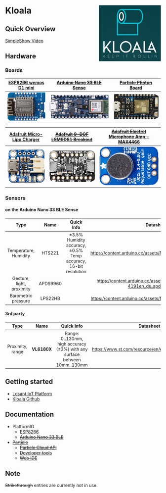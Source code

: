 # Kloala <img align="right" width=200 src="./img/Kloala.png" />

## Quick Overview

[SimpleShow Video](https://videos.mysimpleshow.com/6URJ26FOZ4)

## Hardware

### Boards

|[ESP8266 wemos D1 mini](https://www.az-delivery.de/products/d1-mini)|[~~Arduino Nano 33 BLE Sense~~](https://store.arduino.cc/arduino-nano-33-ble-sense)|[~~Particle Photon Board~~](https://store.particle.io/products/photon)|
|:-:|:-:|:-:|
|![ESP8266 wemos D1 mini](./img/esp8266.png)|![Arduino Nano 33 BLE](./img/arduino_nano_33_ble_sense.png)|![Particle Photon Board](./img/particle_photon.png)|

|[Adafruit Micro-Lipo Charger](https://www.adafruit.com/product/1904)|[~~Adafruit 9-DOF LSM9DS1 Breakout~~](https://www.adafruit.com/product/4634)|[~~Adafruit Electret Microphone Amp - MAX4466~~](https://www.adafruit.com/product/1063)|
|:-:|:-:|:-:|
|![Adafruit Micro-Lipo Charger](./img/Adafruit_Micro-Lipo_Charger.png)|![Adafruit 9-DOF LSM9DS1 Breakout](./img/Adafruit_9-DOF_LSM9DS1.png)|![Electret Microphone Amplifier - MAX4466](./img/Electret_Microphone_Amplifier_MAX4466.png)|

### Sensors
#### on the Arduino Nano 33 BLE Sense

|Type|Name|Quick Info|Datasheet|
|:-:|:-:|:-:|:-:|
|Temperature, Humidity|HTS221|±3.5% Humidity accuracy,<br>±0.5% Temp accuracy,<br>16-bit resolution|https://content.arduino.cc/assets/Nano_BLE_Sense_HTS221.pdf|
|Gesture, light, proximity|APDS9960||https://content.arduino.cc/assets/Nano_BLE_Sense_av02-4191en_ds_apds-9960.pdf|
|Barometric pressure|LPS22HB||https://content.arduino.cc/assets/Nano_BLE_Sense_lps22hb.pdf|

#### 3rd party

|Type|Name|Quick Info|Datasheet|
|:-:|:-:|:-:|:-:|
|Proximity, range|__VL6180X__|Range: 0..130mm,<br>high accuracy (±3%) with any surface between 10mm..130mm|https://www.st.com/resource/en/datasheet/vl6180x.pdf|

## Getting started

* [Losant IoT Platform](https://app.losant.com)
* [Kloala Github](https://github.com/Kloala/kloala)

## Documentation

* PlatformIO
  * [ESP8266](https://docs.platformio.org/en/latest/platforms/espressif8266.html)
  * [~~Arduino Nano 33 BLE~~](https://docs.platformio.org/en/latest/boards/nordicnrf52/nano33ble.html?utm_medium=piohome&utm_source=platformio)
* [~~Particle~~](https://docs.particle.io/)
  * [~~Particle Cloud API~~](https://docs.particle.io/reference/device-cloud/api/)
  * [~~Developer tools~~](https://www.particle.io/developer-tools/)
  * [~~Web IDE~~](https://docs.particle.io/tutorials/developer-tools/build/)

## Note

~~Strikethrough~~ entries are currently not in use.